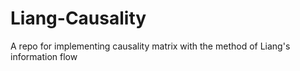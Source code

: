 # Liang-Causality
 A repo for implementing causality matrix with the method of Liang's information flow
